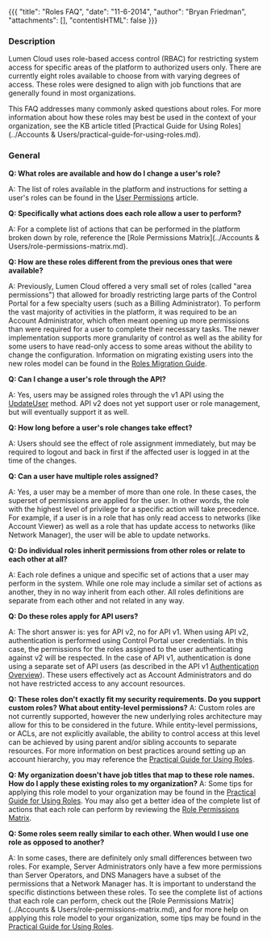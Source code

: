 {{{
  "title": "Roles FAQ",
  "date": "11-6-2014",
  "author": "Bryan Friedman",
  "attachments": [],
  "contentIsHTML": false
}}}

### Description

Lumen Cloud uses role-based access control (RBAC) for restricting system access for specific areas of the platform to authorized users only. There are currently eight roles available to choose from with varying degrees of access. These roles were designed to align with job functions that are generally found in most organizations.

This FAQ addresses many commonly asked questions about roles. For more information about how these roles may best be used in the context of your organization, see the KB article titled [Practical Guide for Using Roles](../Accounts & Users/practical-guide-for-using-roles.md).

### General</strong>

**Q: What roles are available and how do I change a user's role?**

A: The list of roles available in the platform and instructions for setting a user's roles can be found in the [User Permissions](user-permissions.md) article.

**Q: Specifically what actions does each role allow a user to perform?**

A: For a complete list of actions that can be performed in the platform broken down by role, reference the [Role Permissions Matrix](../Accounts & Users/role-permissions-matrix.md).

**Q: How are these roles different from the previous ones that were available?**

A: Previously, Lumen Cloud offered a very small set of roles (called "area permissions") that allowed for broadly restricting large parts of the Control Portal for a few specialty users (such as a Billing Administrator). To perform the vast majority of activities in the platform, it was required to be an Account Administrator, which often meant opening up more permissions than were required for a user to complete their necessary tasks. The newer implementation supports more granularity of control as well as the ability for some users to have read-only access to some areas without the ability to change the configuration. Information on migrating existing users into the new roles model can be found in the [Roles Migration Guide](roles-migration-guide.md).

**Q: Can I change a user's role through the API?**

A: Yes, users may be assigned roles through the v1 API using the [UpdateUser](http://www.ctl.io/api-docs/v1#users-updateuser) method. API v2 does not yet support user or role management, but will eventually support it as well.

**Q: How long before a user's role changes take effect?**

A: Users should see the effect of role assignment immediately, but may be required to logout and back in first if the affected user is logged in at the time of the changes.

**Q: Can a user have multiple roles assigned?**

A: Yes, a user may be a member of more than one role. In these cases, the superset of permissions are applied for the user. In other words, the role with the highest level of privilege for a specific action will take precedence. For example, if a user is in a role that has only read access to networks (like Account Viewer) as well as a role that has update access to networks (like Network Manager), the user will be able to update networks.

**Q: Do individual roles inherit permissions from other roles or relate to each other at all?**

A: Each role defines a unique and specific set of actions that a user may perform in the system. While one role may include a similar set of actions as another, they in no way inherit from each other. All roles definitions are separate from each other and not related in any way.

**Q: Do these roles apply for API users?**

A: The short answer is: yes for API v2, no for API v1. When using API v2, authentication is performed using Control Portal user credentials. In this case, the permissions for the roles assigned to the user authenticating against v2 will be respected. In the case of API v1, authentication is done using a separate set of API users (as described in the API v1 <a href="http://www.ctl.io/api-docs/v1#authentication-authentication-overview">Authentication Overview</a>). These users effectively act as Account Administrators and do not have restricted access to any account resources.

**Q: These roles don't exactly fit my security requirements. Do you support custom roles? What about entity-level permissions?**
A: Custom roles are not currently supported, however the new underlying roles architecture may allow for this to be considered in the future. While entity-level permissions, or ACLs, are not explicitly available, the ability to control access at this level can be achieved by using parent and/or sibling accounts to separate resources. For more information on best practices around setting up an account hierarchy, you may reference the [Practical Guide for Using Roles](practical-guide-for-using-roles.md).

**Q: My organization doesn't have job titles that map to these role names. How do I apply these existing roles to my organization?**
A: Some tips for applying this role model to your organization may be found in the [Practical Guide for Using Roles](practical-guide-for-using-roles.md). You may also get a better idea of the complete list of actions that each role can perform by reviewing the [Role Permissions Matrix](role-permissions-matrix.md).

**Q: Some roles seem really similar to each other. When would I use one role as opposed to another?**

A: In some cases, there are definitely only small differences between two roles. For example, Server Administrators only have a few more permissions than Server Operators, and DNS Managers have a subset of the permissions that a Network Manager has. It is important to understand the specific distinctions between these roles. To see the complete list of actions that each role can perform, check out the [Role Permissions Matrix](../Accounts & Users/role-permissions-matrix.md), and for more help on applying this role model to your organization, some tips may be found in the [Practical Guide for Using Roles](practical-guide-for-using-roles.md).
